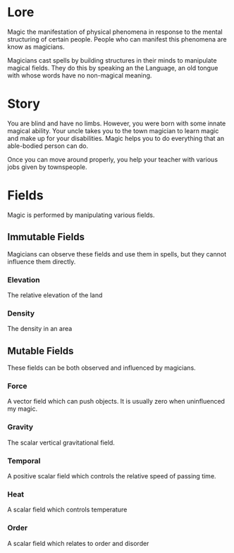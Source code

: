 # Lore

Magic the manifestation of physical phenomena in response to the mental structuring of certain people.
People who can manifest this phenomena are know as magicians.

Magicians cast spells by building structures in their minds to manipulate magical fields.
They do this by speaking an the Language, an old tongue with whose words have no
non-magical meaning.

# Story

You are blind and have no limbs. However, you were born with some innate magical ability.
Your uncle takes you to the town magician to learn magic and make up for your disabilities.
Magic helps you to do everything that an able-bodied person can do.

Once you can move around properly, you help your teacher with various jobs given by townspeople.

# Fields
Magic is performed by manipulating various fields.

## Immutable Fields
Magicians can observe these fields and use them in spells,
but they cannot influence them directly.

### Elevation
The relative elevation of the land

### Density
The density in an area

## Mutable Fields
These fields can be both observed and influenced by magicians.

### Force
A vector field which can push objects. It is usually zero when uninfluenced my magic.

### Gravity
The scalar vertical gravitational field.

### Temporal 
A positive scalar field which controls the relative speed of passing time.

### Heat 
A scalar field which controls temperature

### Order 
A scalar field which relates to order and disorder
